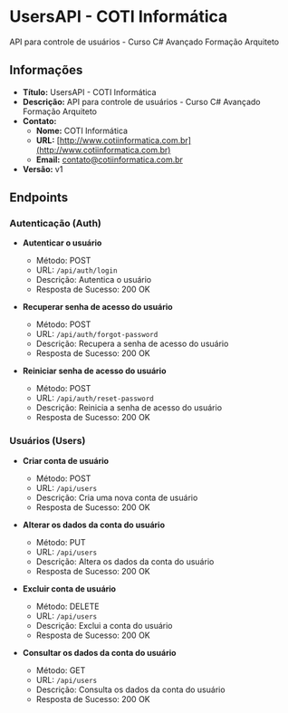 # UsersAPI - COTI Informática

API para controle de usuários - Curso C# Avançado Formação Arquiteto

## Informações

- **Título:** UsersAPI - COTI Informática
- **Descrição:** API para controle de usuários - Curso C# Avançado Formação Arquiteto
- **Contato:** 
  - **Nome:** COTI Informática
  - **URL:** [http://www.cotiinformatica.com.br](http://www.cotiinformatica.com.br)
  - **Email:** contato@cotiinformatica.com.br
- **Versão:** v1

## Endpoints

### Autenticação (Auth)

- **Autenticar o usuário**
  - Método: POST
  - URL: `/api/auth/login`
  - Descrição: Autentica o usuário
  - Resposta de Sucesso: 200 OK

- **Recuperar senha de acesso do usuário**
  - Método: POST
  - URL: `/api/auth/forgot-password`
  - Descrição: Recupera a senha de acesso do usuário
  - Resposta de Sucesso: 200 OK

- **Reiniciar senha de acesso do usuário**
  - Método: POST
  - URL: `/api/auth/reset-password`
  - Descrição: Reinicia a senha de acesso do usuário
  - Resposta de Sucesso: 200 OK

### Usuários (Users)

- **Criar conta de usuário**
  - Método: POST
  - URL: `/api/users`
  - Descrição: Cria uma nova conta de usuário
  - Resposta de Sucesso: 200 OK

- **Alterar os dados da conta do usuário**
  - Método: PUT
  - URL: `/api/users`
  - Descrição: Altera os dados da conta do usuário
  - Resposta de Sucesso: 200 OK

- **Excluir conta de usuário**
  - Método: DELETE
  - URL: `/api/users`
  - Descrição: Exclui a conta do usuário
  - Resposta de Sucesso: 200 OK

- **Consultar os dados da conta do usuário**
  - Método: GET
  - URL: `/api/users`
  - Descrição: Consulta os dados da conta do usuário
  - Resposta de Sucesso: 200 OK


